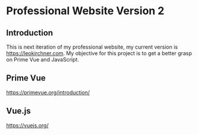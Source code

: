 # Professional Website Version 2
## Introduction
This is next iteration of my professional website, my current version is https://leokirchner.com. My objective for this project is to get a better grasp on Prime Vue and JavaScript.
## Prime Vue
https://primevue.org/introduction/
## Vue.js
https://vuejs.org/
